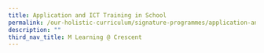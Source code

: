 ```yaml
---
title: Application and ICT Training in School
permalink: /our-holistic-curriculum/signature-programmes/application-and-ict-training-in-school/
description: ""
third_nav_title: M Learning @ Crescent
---
```



